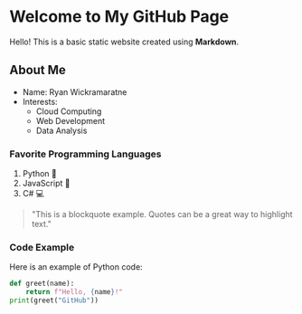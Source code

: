 # Welcome to My GitHub Page
Hello! This is a basic static website created using **Markdown**.

## About Me
- Name: Ryan  Wickramaratne
- Interests:
  - Cloud Computing
  - Web Development
  - Data Analysis

### Favorite Programming Languages
1. Python 🐍
2. JavaScript 📜
3. C# 💻

> "This is a blockquote example. Quotes can be a great way to highlight text."

### Code Example
Here is an example of Python code:

```python
def greet(name):
    return f"Hello, {name}!"
print(greet("GitHub"))
